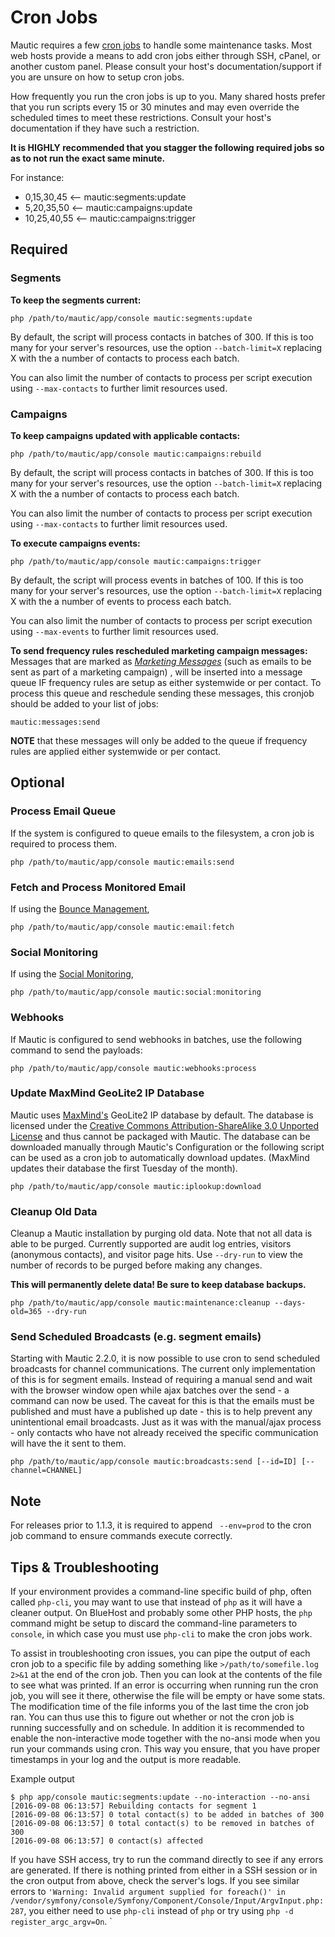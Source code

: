 # Cron Jobs #

Mautic requires a few [cron jobs](https://en.wikipedia.org/wiki/Cron) to handle some maintenance tasks. Most web hosts provide a means to add cron jobs either through SSH, cPanel, or another custom panel. Please consult your host's documentation/support if you are unsure on how to setup cron jobs.

How frequently you run the cron jobs is up to you. Many shared hosts prefer that you run scripts every 15 or 30 minutes and may even override the scheduled times to meet these restrictions. Consult your host's documentation if they have such a restriction.

**It is HIGHLY recommended that you stagger the following required jobs so as to not run the exact same minute.**

For instance:
- 0,15,30,45 <— mautic:segments:update
- 5,20,35,50 <— mautic:campaigns:update
- 10,25,40,55 <— mautic:campaigns:trigger
 
## Required ##

### Segments ###
**To keep the segments current:**

```
php /path/to/mautic/app/console mautic:segments:update
```

By default, the script will process contacts in batches of 300. If this is too many for your server's resources, use the option `--batch-limit=X` replacing X with the a number of contacts to process each batch.

You can also limit the number of contacts to process per script execution using `--max-contacts` to further limit resources used.

### Campaigns ###
**To keep campaigns updated with applicable contacts:**

```
php /path/to/mautic/app/console mautic:campaigns:rebuild
```

By default, the script will process contacts in batches of 300. If this is too many for your server's resources, use the option `--batch-limit=X` replacing X with the a number of contacts to process each batch.

You can also limit the number of contacts to process per script execution using `--max-contacts` to further limit resources used.

**To execute campaigns events:**

```
php /path/to/mautic/app/console mautic:campaigns:trigger
```

By default, the script will process events in batches of 100. If this is too many for your server's resources, use the option `--batch-limit=X` replacing X with the a number of events to process each batch.

You can also limit the number of contacts to process per script execution using `--max-events` to further limit resources used.

**To send frequency rules rescheduled marketing campaign messages:**
Messages that are marked as [_Marketing Messages_](./../contacts/message_queue.md) (such as emails to be sent as part of a marketing campaign) , will be inserted into a message queue IF frequency rules are setup as either systemwide or per contact. To process this queue and reschedule sending these messages, this cronjob should be added to your list of jobs:

`mautic:messages:send`

**NOTE** that these messages will only be added to the queue if frequency rules are applied either systemwide or per contact.
## Optional ##

### Process Email Queue ###

If the system is configured to queue emails to the filesystem, a cron job is required to process them.

```
php /path/to/mautic/app/console mautic:emails:send
```

### Fetch and Process Monitored Email ###

If using the [Bounce Management](./../emails/bounce_management.html),

```
php /path/to/mautic/app/console mautic:email:fetch
```

### Social Monitoring ###

If using the [Social Monitoring](./../social-monitoring/index.html),

```
php /path/to/mautic/app/console mautic:social:monitoring
```

### Webhooks

If Mautic is configured to send webhooks in batches, use the following command to send the payloads:

```
php /path/to/mautic/app/console mautic:webhooks:process
```

### Update MaxMind GeoLite2 IP Database

Mautic uses [MaxMind's](http://www.maxmind.com) GeoLite2 IP database by default. The database is licensed under the [Creative Commons Attribution-ShareAlike 3.0 Unported License](http://creativecommons.org/licenses/by-sa/3.0/) and thus cannot be packaged with Mautic. The database can be downloaded manually through Mautic's Configuration or the following script can be used as a cron job to automatically download updates. (MaxMind updates their database the first Tuesday of the month).

```
php /path/to/mautic/app/console mautic:iplookup:download
```

### Cleanup Old Data

Cleanup a Mautic installation by purging old data. Note that not all data is able to be purged. Currently supported are audit log entries, visitors (anonymous contacts), and visitor page hits. Use `--dry-run` to view the number of records to be purged before making any changes.

**This will permanently delete data! Be sure to keep database backups.**

```
php /path/to/mautic/app/console mautic:maintenance:cleanup --days-old=365 --dry-run
```

### Send Scheduled Broadcasts (e.g. segment emails)

Starting with Mautic 2.2.0, it is now possible to use cron to send scheduled broadcasts for channel communications. The current only implementation of this is for segment emails. Instead of requiring a manual send and wait with the browser window open while ajax batches over the send - a command can now be used. The caveat for this is that the emails must be published and must have a published up date - this is to help prevent any unintentional email broadcasts. Just as it was with the manual/ajax process - only contacts who have not already received the specific communication will have the it sent to them.

```
php /path/to/mautic/app/console mautic:broadcasts:send [--id=ID] [--channel=CHANNEL]
```

## Note ##

For releases prior to 1.1.3, it is required to append ` --env=prod` to the cron job command to ensure commands execute correctly.

## Tips & Troubleshooting ##

If your environment provides a command-line specific build of php, often called `php-cli`, you may want to use that instead of `php` as it will have a cleaner output.  On BlueHost and probably some other PHP hosts, the `php` command might be setup to discard the command-line parameters to `console`, in which case you must use `php-cli` to make the cron jobs work.

To assist in troubleshooting cron issues, you can pipe the output of each cron job to a specific file by adding something like `>/path/to/somefile.log 2>&1` at the end of the cron job. Then you can look at the contents of the file to see what was printed. If an error is occurring when running run the cron job, you will see it there, otherwise the file will be empty or have some stats. The modification time of the file informs you of the last time the cron job ran. You can thus use this to figure out whether or not the cron job is running successfully and on schedule. In addition it is recommended to enable the non-interactive mode together with the no-ansi mode when you run your commands using cron. This way you ensure, that you have proper timestamps in your log and the output is more readable.

Example output
```
$ php app/console mautic:segments:update --no-interaction --no-ansi
[2016-09-08 06:13:57] Rebuilding contacts for segment 1
[2016-09-08 06:13:57] 0 total contact(s) to be added in batches of 300
[2016-09-08 06:13:57] 0 total contact(s) to be removed in batches of 300
[2016-09-08 06:13:57] 0 contact(s) affected
```


If you have SSH access, try to run the command directly to see if any errors are generated. If there is nothing printed from either in a SSH session or in the cron output from above, check the server's logs. If you see similar errors to `'Warning: Invalid argument supplied for foreach()' in /vendor/symfony/console/Symfony/Component/Console/Input/ArgvInput.php:287`, you either need to use `php-cli` instead of `php` or try using `php -d register_argc_argv=On`.
`
